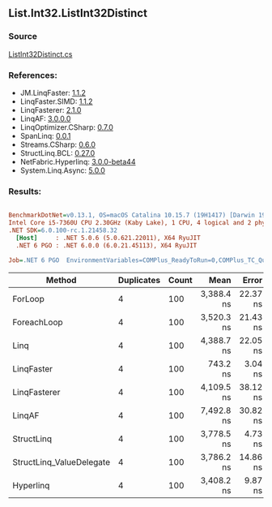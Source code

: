 ﻿## List.Int32.ListInt32Distinct

### Source
[ListInt32Distinct.cs](../LinqBenchmarks/List/Int32/ListInt32Distinct.cs)

### References:
- JM.LinqFaster: [1.1.2](https://www.nuget.org/packages/JM.LinqFaster/1.1.2)
- LinqFaster.SIMD: [1.1.2](https://www.nuget.org/packages/LinqFaster.SIMD/1.0.3)
- LinqFasterer: [2.1.0](https://www.nuget.org/packages/LinqFasterer/2.1.0)
- LinqAF: [3.0.0.0](https://www.nuget.org/packages/LinqAF/3.0.0.0)
- LinqOptimizer.CSharp: [0.7.0](https://www.nuget.org/packages/LinqOptimizer.CSharp/0.7.0)
- SpanLinq: [0.0.1](https://www.nuget.org/packages/SpanLinq/0.0.1)
- Streams.CSharp: [0.6.0](https://www.nuget.org/packages/Streams.CSharp/0.6.0)
- StructLinq.BCL: [0.27.0](https://www.nuget.org/packages/StructLinq/0.27.0)
- NetFabric.Hyperlinq: [3.0.0-beta44](https://www.nuget.org/packages/NetFabric.Hyperlinq/3.0.0-beta44)
- System.Linq.Async: [5.0.0](https://www.nuget.org/packages/System.Linq.Async/5.0.0)

### Results:
``` ini

BenchmarkDotNet=v0.13.1, OS=macOS Catalina 10.15.7 (19H1417) [Darwin 19.6.0]
Intel Core i5-7360U CPU 2.30GHz (Kaby Lake), 1 CPU, 4 logical and 2 physical cores
.NET SDK=6.0.100-rc.1.21458.32
  [Host]     : .NET 5.0.6 (5.0.621.22011), X64 RyuJIT
  .NET 6 PGO : .NET 6.0.0 (6.0.21.45113), X64 RyuJIT

Job=.NET 6 PGO  EnvironmentVariables=COMPlus_ReadyToRun=0,COMPlus_TC_QuickJitForLoops=1,COMPlus_TieredPGO=1  Runtime=.NET 6.0  

```
|                   Method | Duplicates | Count |       Mean |    Error |   StdDev |        Ratio | RatioSD |  Gen 0 | Allocated |
|------------------------- |----------- |------ |-----------:|---------:|---------:|-------------:|--------:|-------:|----------:|
|                  ForLoop |          4 |   100 | 3,388.4 ns | 22.37 ns | 18.68 ns |     baseline |         | 2.8687 |   6,000 B |
|              ForeachLoop |          4 |   100 | 3,520.3 ns | 21.43 ns | 18.99 ns | 1.04x slower |   0.01x | 2.8687 |   6,000 B |
|                     Linq |          4 |   100 | 4,388.7 ns | 22.05 ns | 20.62 ns | 1.29x slower |   0.01x | 2.8687 |   6,000 B |
|               LinqFaster |          4 |   100 |   743.2 ns |  3.04 ns |  2.70 ns | 4.56x faster |   0.03x |      - |         - |
|             LinqFasterer |          4 |   100 | 4,109.5 ns | 38.12 ns | 35.66 ns | 1.21x slower |   0.01x | 5.2032 |  10,896 B |
|                   LinqAF |          4 |   100 | 7,492.8 ns | 30.82 ns | 27.32 ns | 2.21x slower |   0.02x | 5.9280 |  12,400 B |
|               StructLinq |          4 |   100 | 3,778.5 ns |  4.73 ns |  3.95 ns | 1.12x slower |   0.01x | 0.0153 |      32 B |
| StructLinq_ValueDelegate |          4 |   100 | 3,786.2 ns | 14.86 ns | 13.17 ns | 1.12x slower |   0.01x |      - |         - |
|                Hyperlinq |          4 |   100 | 3,408.2 ns |  9.87 ns |  8.75 ns | 1.01x slower |   0.01x |      - |         - |
